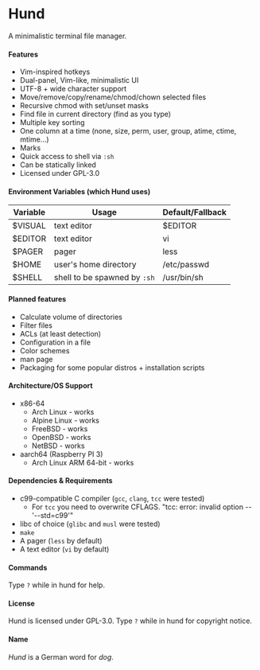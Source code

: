 # Hund
A minimalistic terminal file manager.
#### Features
- Vim-inspired hotkeys
- Dual-panel, Vim-like, minimalistic UI
- UTF-8 + wide character support
- Move/remove/copy/rename/chmod/chown selected files
- Recursive chmod with set/unset masks
- Find file in current directory (find as you type)
- Multiple key sorting
- One column at a time (none, size, perm, user, group, atime, ctime, mtime...)
- Marks
- Quick access to shell via `:sh`
- Can be statically linked
- Licensed under GPL-3.0
#### Environment Variables (which Hund uses)
| Variable | Usage | Default/Fallback |
|-|-|-|
| $VISUAL | text editor | $EDITOR |
| $EDITOR | text editor | vi |
| $PAGER | pager | less |
| $HOME | user's home directory | /etc/passwd |
| $SHELL | shell to be spawned by `:sh` | /usr/bin/sh |
#### Planned features
- Calculate volume of directories
- Filter files
- ACLs (at least detection)
- Configuration in a file
- Color schemes
- man page
- Packaging for some popular distros + installation scripts
#### Architecture/OS Support
- x86-64
	- Arch Linux - works
	- Alpine Linux - works
	- FreeBSD - works
	- OpenBSD - works
	- NetBSD - works
- aarch64 (Raspberry PI 3)
	- Arch Linux ARM 64-bit - works
#### Dependencies & Requirements
- c99-compatible C compiler (`gcc`, `clang`, `tcc` were tested)
	- For `tcc` you need to overwrite CFLAGS. "tcc: error: invalid option -- '--std=c99'"
- libc of choice (`glibc` and `musl` were tested)
- `make`
- A pager (`less` by default)
- A text editor (`vi` by default)
#### Commands
Type `?` while in hund for help.
#### License
Hund is licensed under GPL-3.0.
Type `?` while in hund for copyright notice.
#### Name
_Hund_ is a German word for _dog_.
